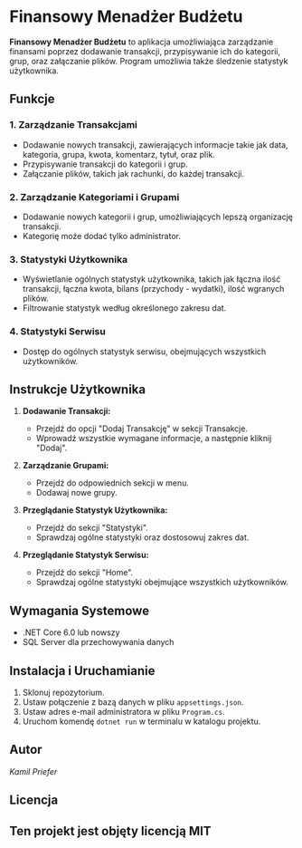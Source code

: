 # Finansowy Menadżer Budżetu

**Finansowy Menadżer Budżetu** to aplikacja umożliwiająca zarządzanie finansami poprzez dodawanie transakcji, przypisywanie ich do kategorii, grup, oraz załączanie plików. Program umożliwia także śledzenie statystyk użytkownika.

## Funkcje

### 1. Zarządzanie Transakcjami

- Dodawanie nowych transakcji, zawierających informacje takie jak data, kategoria, grupa, kwota, komentarz, tytuł, oraz plik.
- Przypisywanie transakcji do kategorii i grup.
- Załączanie plików, takich jak rachunki, do każdej transakcji.

### 2. Zarządzanie Kategoriami i Grupami

- Dodawanie nowych kategorii i grup, umożliwiających lepszą organizację transakcji.
- Kategorię może dodać tylko administrator.

### 3. Statystyki Użytkownika

- Wyświetlanie ogólnych statystyk użytkownika, takich jak łączna ilość transakcji, łączna kwota, bilans (przychody - wydatki), ilość wgranych plików.
- Filtrowanie statystyk według określonego zakresu dat.

### 4. Statystyki Serwisu

- Dostęp do ogólnych statystyk serwisu, obejmujących wszystkich użytkowników.

## Instrukcje Użytkownika

1. **Dodawanie Transakcji:**
   - Przejdź do opcji "Dodaj Transakcję" w sekcji Transakcje.
   - Wprowadź wszystkie wymagane informacje, a następnie kliknij "Dodaj".

2. **Zarządzanie Grupami:**
   - Przejdź do odpowiednich sekcji w menu.
   - Dodawaj nowe grupy.

3. **Przeglądanie Statystyk Użytkownika:**
   - Przejdź do sekcji "Statystyki".
   - Sprawdzaj ogólne statystyki oraz dostosowuj zakres dat.

4. **Przeglądanie Statystyk Serwisu:**
   - Przejdź do sekcji "Home".
   - Sprawdzaj ogólne statystyki obejmujące wszystkich użytkowników.

## Wymagania Systemowe

- .NET Core 6.0 lub nowszy
- SQL Server dla przechowywania danych

## Instalacja i Uruchamianie

1. Sklonuj repozytorium.
2. Ustaw połączenie z bazą danych w pliku `appsettings.json`.
3. Ustaw adres e-mail administratora w pliku `Program.cs`.
4. Uruchom komendę `dotnet run` w terminalu w katalogu projektu.

## Autor

*Kamil Priefer*

## Licencja

Ten projekt jest objęty licencją MIT
---
